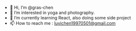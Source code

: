 - 👋 Hi, I’m @gras-chen
- 👀 I’m interested in yoga and photography. 
- 🌱 I’m currently learning React, also doing some side project
- 📫 How to reach me : luyichen19970501@gmail.com

<!---
gras-chen/gras-chen is a ✨ special ✨ repository because its `README.md` (this file) appears on your GitHub profile.
You can click the Preview link to take a look at your changes.
- 💞️ I’m looking to collaborate on ...
--->
